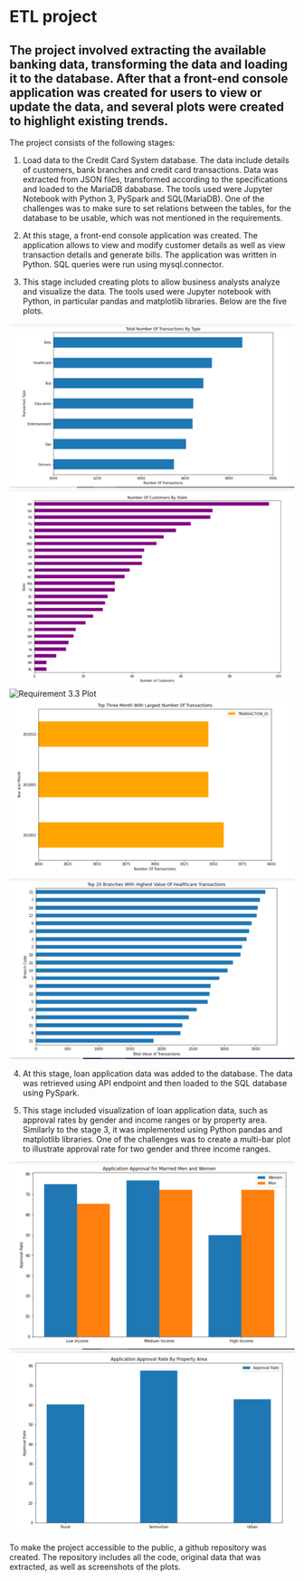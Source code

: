 # ETL project

## The project involved extracting the available banking data, transforming the data and loading it to the database. After that a front-end console application was created for users to view or update the data, and several plots were created to highlight existing trends.

The project consists of the following stages:

1. Load data to the Credit Card System database. The data include details of customers, bank branches and credit card transactions. Data was extracted from JSON files, transformed according to the specifications and loaded to the MariaDB dababase. 
The tools used were Jupyter Notebook with Python 3, PySpark and SQL(MariaDB). One of the challenges was to make sure to set relations between the tables, for the database to be usable, which was not mentioned in the requirements.

2. At this stage, a front-end console application was created. The application allows to view and modify customer details as well as view transaction details and generate bills. The application was written in Python. SQL queries were run using mysql.connector.

3. This stage included creating plots to allow business analysts analyze and visualize the data. The tools used were Jupyter notebook with Python, in particular pandas and matplotlib libraries. 
Below are the five plots.

![Requirement 3.1 Plot](/Plots/req3_1.PNG "Req 3.1 Plot" )
![Requirement 3.2 Plot](/Plots/req3_2.PNG "Req 3.2 Plot" )
![Requirement 3.3 Plot](/Plots/req3_3_.PNG "Req 3.3 Plot" )
![Requirement 3.4 Plot](/Plots/req3_4.PNG "Req 3.4 Plot" )
![Requirement 3.5 Plot](/Plots/req3_5.PNG "Req 3.5 Plot" )

4. At this stage, loan application data was added to the database. The data was retrieved using API endpoint and then loaded to  the SQL database using PySpark.

5. This stage included visualization of loan application data, such as approval rates by gender and income ranges or by property area. Similarly to the stage 3, it was implemented using Python pandas and matplotlib libraries. One of the challenges was to  create a multi-bar plot to illustrate approval rate for two gender and three income ranges.

![Requirement 5.1 Plot](/Plots/req5_1.PNG "Req 5.1 Plot" )
![Requirement 5.2 Plot](/Plots/req5_2.PNG "Req 5.2 Plot" )

To make the project accessible to the public, a github repository was created. The repository includes all the code, original data that was extracted, as well as screenshots of the plots.


